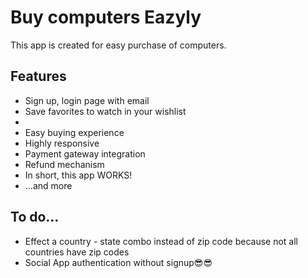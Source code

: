 # Buy computers Eazyly
<p>This app is created for easy purchase of computers.</p>
<h2>Features</h2>
<ul>
    <li>Sign up, login page with email</li>
    <li>Save favorites to watch in your wishlist<li>
    <li>Easy buying experience</li>
    <li>Highly responsive</li>
    <li>Payment gateway integration</li>
    <li>Refund mechanism</li>
    <li>In short, this app WORKS!</li>
    <li>...and more</li>
</ul>
<h2>To do...</h2>
<ul>
    <li>Effect a country - state combo instead of zip code because not all countries have zip codes</li>
    <li>Social App authentication without signup😎😎</li>
</ul>